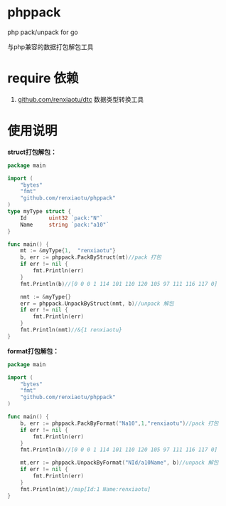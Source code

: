 # phppack
php pack/unpack for go

与php兼容的数据打包解包工具

# require 依赖

1. [github.com/renxiaotu/dtc](https://github.com/renxiaotu/dtc) 数据类型转换工具

# 使用说明

**struct打包解包：**

```go
package main

import (
	"bytes"
	"fmt"
	"github.com/renxiaotu/phppack"
)
type myType struct {
	Id       uint32 `pack:"N"`
	Name     string `pack:"a10"`
}

func main() {
	mt := &myType{1,  "renxiaotu"}
	b, err := phppack.PackByStruct(mt)//pack 打包
    if err != nil {
    	fmt.Println(err)
    }
    fmt.Println(b)//[0 0 0 1 114 101 110 120 105 97 111 116 117 0]

    nmt := &myType{}
    err = phppack.UnpackByStruct(nmt, b)//unpack 解包
    if err != nil {
    	fmt.Println(err)
    }
    fmt.Println(nmt)//&{1 renxiaotu}
}
```

**format打包解包：**

```go
package main

import (
	"bytes"
	"fmt"
	"github.com/renxiaotu/phppack"
)

func main() {
	b, err := phppack.PackByFormat("Na10",1,"renxiaotu")//pack 打包
    if err != nil {
    	fmt.Println(err)
    }
    fmt.Println(b)//[0 0 0 1 114 101 110 120 105 97 111 116 117 0]

    mt,err := phppack.UnpackByFormat("NId/a10Name", b)//unpack 解包
    if err != nil {
    	fmt.Println(err)
    }
    fmt.Println(mt)//map[Id:1 Name:renxiaotu]
}
```


